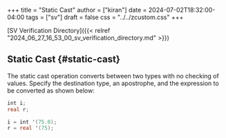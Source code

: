 +++
title = "Static Cast"
author = ["kiran"]
date = 2024-07-02T18:32:00-04:00
tags = ["sv"]
draft = false
css = "../../zcustom.css"
+++

[SV Verification Directory]({{< relref "2024_06_27_16_53_00_sv_verification_directory.md" >}})


## Static Cast {#static-cast}

The static cast operation converts between two types with no checking of values. Specify the destination type, an apostrophe, and the expression to be converted as shown below:

```verilog
int i;
real r;

i = int '(75.0);
r = real '(75);

```
